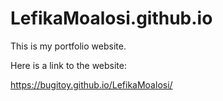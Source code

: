 # LefikaMoalosi.github.io
This is my portfolio website.

Here is a link to the website:

https://bugitoy.github.io/LefikaMoalosi/

